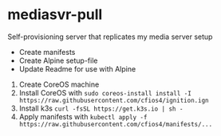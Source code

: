 # mediasvr-pull
Self-provisioning server that replicates my media server setup

* Create manifests
* Create Alpine setup-file
* Update Readme for use with Alpine

1. Create CoreOS machine
2. Install CoreOS with ```sudo coreos-install install -I https://raw.githubusercontent.com/cfios4/ignition.ign```
3. Install k3s ```curl -fsSL https://get.k3s.io | sh -```
4. Apply manifests with ```kubectl apply -f https://raw.githubusercontent.com/cfios4/manifests/...```
